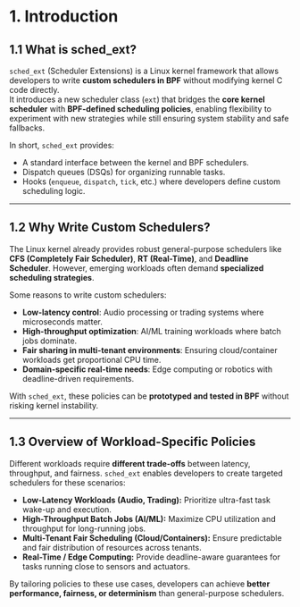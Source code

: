 # 1. Introduction

## 1.1 What is sched_ext?

`sched_ext` (Scheduler Extensions) is a Linux kernel framework that allows developers to write **custom schedulers in BPF** without modifying kernel C code directly.  
It introduces a new scheduler class (`ext`) that bridges the **core kernel scheduler** with **BPF-defined scheduling policies**, enabling flexibility to experiment with new strategies while still ensuring system stability and safe fallbacks.  

In short, `sched_ext` provides:  
- A standard interface between the kernel and BPF schedulers.  
- Dispatch queues (DSQs) for organizing runnable tasks.  
- Hooks (`enqueue`, `dispatch`, `tick`, etc.) where developers define custom scheduling logic.  

---

## 1.2 Why Write Custom Schedulers?

The Linux kernel already provides robust general-purpose schedulers like **CFS (Completely Fair Scheduler)**, **RT (Real-Time)**, and **Deadline Scheduler**. However, emerging workloads often demand **specialized scheduling strategies**.  

Some reasons to write custom schedulers:  
- **Low-latency control**: Audio processing or trading systems where microseconds matter.  
- **High-throughput optimization**: AI/ML training workloads where batch jobs dominate.  
- **Fair sharing in multi-tenant environments**: Ensuring cloud/container workloads get proportional CPU time.  
- **Domain-specific real-time needs**: Edge computing or robotics with deadline-driven requirements.  

With `sched_ext`, these policies can be **prototyped and tested in BPF** without risking kernel instability.  

---

## 1.3 Overview of Workload-Specific Policies

Different workloads require **different trade-offs** between latency, throughput, and fairness. `sched_ext` enables developers to create targeted schedulers for these scenarios:  

- **Low-Latency Workloads (Audio, Trading):** Prioritize ultra-fast task wake-up and execution.  
- **High-Throughput Batch Jobs (AI/ML):** Maximize CPU utilization and throughput for long-running jobs.  
- **Multi-Tenant Fair Scheduling (Cloud/Containers):** Ensure predictable and fair distribution of resources across tenants.  
- **Real-Time / Edge Computing:** Provide deadline-aware guarantees for tasks running close to sensors and actuators.  

By tailoring policies to these use cases, developers can achieve **better performance, fairness, or determinism** than general-purpose schedulers.  

